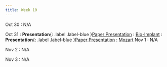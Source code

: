 ```yaml
---
title: Week 10
---
```


Oct 30
: N/A

Oct 31
: **Presentation**{: .label .label-blue }[Paper Presentation](#)
  : [Bio-Implant](/CSE610_Fall_2023/assets/paper/bio_implant.pdf)
: **Presentation**{: .label .label-blue }[Paper Presentation](#)
  : [Mozart](/CSE610_Fall_2023/assets/paper/mozart.pdf)
Nov 1
: N/A

Nov 2 
: N/A

Nov 3
: N/A
